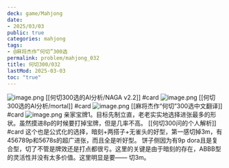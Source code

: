 ```yaml
---
deck: game/Mahjong
date:
- 2025/03/03
public: true
categories: mahjong
tags:
- @麻将杰作“何切”300选
permalink: problem/mahjong_032
title: 何切300/032
lastMod: 2025-03-03
toc: "true"
---
```


![image.png](/assets/image_1741015399145_0.png)
[[何切300选的AI分析/NAGA v2.2]] #card
![image.png](/assets/image_1741015418164_0.png)
[[何切300选的AI分析/mortal]] #card
![image.png](/assets/image_1741015424156_0.png)
[[麻将杰作“何切”300选中文翻译]] #card
![image.png](/assets/image_1741015454303_0.png)
亲家宝牌1。目标先制立直，老老实实地选择进张最多的形状。虽然摸进8p的时候要打掉宝牌，但是几率不高。
[[何切300问的个人解析]] #card
这个也是公式化的选择，暗刻+两搭子+无雀头的好型，第一感切掉3m，有456789p和5678s的超广进张，而且全是听好型。
饼子侧因为有9p dora且是复合型，切了不管是牌效还是打点都很亏。这里的关键是由于暗刻的存在，ABBB型的灵活性并没有太多价值。这里明显是要——
切3m。